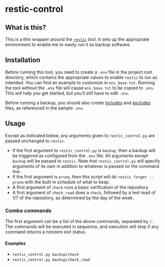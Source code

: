 # restic-control

## What is this?

This is a thin wrapper around the [`restic`][restic] tool. It sets up the appropriate environment to enable me to easily run it as backup software.

## Installation

Before running this tool, you need to create a `.env` file in the project root directory, which contains the appropriate values to enable `restic` to run as intended. You can find an example to customize in `env_base.txt`. Running the tool without the `.env` file will cause `env_base.txt` to be copied to `.env`. This will help you get started, but you'll still have to edit `.env`.

Before running a backup, you should also create [includes][includes] and [excludes][excludes] files, as referenced in the sample `.env`.

## Usage

Except as indicated below, any arguments given to `restic_control.py` are passed unchanged to `restic`.

- If the first argument to `restic_control.py` is `backup`, then a backup will be triggered as configured from the `.env` file. All arguments except `backup` will be passed to `restic`. Note that `restic_control.py` will specify arguments of its own in addition to whatever is passed on the command line.
- If the first argument is `prune`, then this script will do `restic forget --prune` with the built in schedule of what to keep.
- A first argument of `check` runs a basic verification of the repository.
- A first argument of `check_read` does a `check`, followed by a test read of 1/7 of the repository, as determined by the day of the week.

### Combo commands

The first argument can be a list of the above commands, separated by `/`. The commands will be executed in sequence, and execution will stop if any command returns a nonzero exit status.

#### Examples

- `restic_control.py backup/check`
- `restic_control.py backup/check_read`

[excludes]: https://restic.readthedocs.io/en/stable/040_backup.html#excluding-files
[includes]: https://restic.readthedocs.io/en/stable/040_backup.html#including-files
[restic]: https://restic.readthedocs.io/
